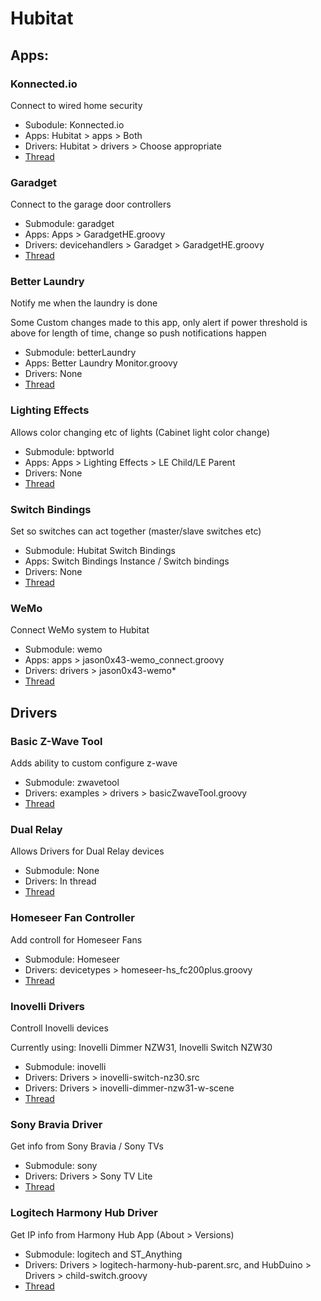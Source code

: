 # Hubitat


## Apps:
### Konnected.io
Connect to wired home security
- Subodule: Konnected.io
- Apps: Hubitat > apps > Both
- Drivers: Hubitat > drivers > Choose appropriate
- [Thread](https://community.hubitat.com/t/konnected-alarm-panel-wired-alarm-system-integration/3608)
### Garadget
Connect to the garage door controllers
- Submodule: garadget
- Apps: Apps > GaradgetHE.groovy
- Drivers: devicehandlers > Garadget > GaradgetHE.groovy
- [Thread](https://community.hubitat.com/t/garadget-support/1560/18)
### Better Laundry
Notify me when the laundry is done

Some Custom changes made to this app, only alert if power threshold is above for length of time, change so push notifications happen
- Submodule: betterLaundry
- Apps: Better Laundry Monitor.groovy
- Drivers: None
- [Thread](https://community.hubitat.com/t/better-laundry-monitor-port-update/3109)

### Lighting Effects
Allows color changing etc of lights (Cabinet light color change)
- Submodule: bptworld
- Apps: Apps > Lighting Effects > LE Child/LE Parent
- Drivers: None
- [Thread](https://github.com/bptworld/Hubitat/)

### Switch Bindings
Set so switches can act together (master/slave switches etc)
- Submodule: Hubitat Switch Bindings
- Apps: Switch Bindings Instance / Switch bindings
- Drivers: None
- [Thread](https://community.hubitat.com/t/release-switch-bindings/9012)

### WeMo
Connect WeMo system to Hubitat
- Submodule: wemo
- Apps: apps > jason0x43-wemo_connect.groovy
- Drivers: drivers > jason0x43-wemo*
- [Thread](https://community.hubitat.com/t/wemo-switch-and-insight-smart-plug/365/7)

## Drivers
### Basic Z-Wave Tool
Adds ability to custom configure z-wave
- Submodule: zwavetool
- Drivers: examples > drivers > basicZwaveTool.groovy
- [Thread](https://community.hubitat.com/t/super-basic-z-wave-parameter-tool/3477)

### Dual Relay
Allows Drivers for Dual Relay devices
- Submodule: None
- Drivers: In thread
- [Thread](https://community.hubitat.com/t/virtual-switches-and-dual-relays/244/19)

### Homeseer Fan Controller  
Add controll for Homeseer Fans
- Submodule: Homeseer
- Drivers: devicetypes > homeseer-hs_fc200plus.groovy
- [Thread](https://community.hubitat.com/t/release-homeseer-hs-fc200-fan-controller-driver/16813)

### Inovelli Drivers
Controll Inovelli devices

Currently using: Inovelli Dimmer NZW31, Inovelli Switch NZW30
- Submodule: inovelli
- Drivers: Drivers > inovelli-switch-nz30.src
- Drivers: Drivers > inovelli-dimmer-nzw31-w-scene
- [Thread](https://community.hubitat.com/t/release-inovelli-device-drivers/1393)
### Sony Bravia Driver
Get info from Sony Bravia / Sony TVs
- Submodule: sony
- Drivers: Drivers > Sony TV Lite
- [Thread](https://community.hubitat.com/t/sony-tv-driver/1336/10)

### Logitech Harmony Hub Driver
Get IP info from Harmony Hub App  (About > Versions)
- Submodule: logitech and ST_Anything
- Drivers: Drivers > logitech-harmony-hub-parent.src, and HubDuino > Drivers > child-switch.groovy
- [Thread](https://community.hubitat.com/t/release-logitech-harmony-hub-driver-v0-1-20200301/7618/539)
